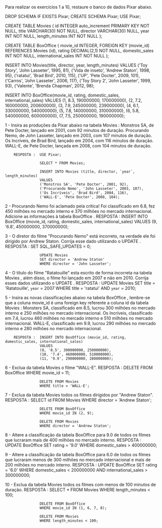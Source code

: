 Para realizar os exercícios 1 a 10, restaure o banco de dados Pixar abaixo.

DROP SCHEMA IF EXISTS Pixar;
CREATE SCHEMA Pixar;
USE Pixar;

CREATE TABLE Movies (
  id INTEGER auto_increment PRIMARY KEY NOT NULL,
  title VARCHAR(30) NOT NULL,
  director VARCHAR(30) NULL,
  year INT NOT NULL,
  length_minutes INT NOT NULL
);

CREATE TABLE BoxOffice (
  movie_id INTEGER,
  FOREIGN KEY (movie_id) REFERENCES Movies (id),
  rating DECIMAL(2,1) NOT NULL,
  domestic_sales INT NOT NULL,
  international_sales INT NOT NULL
);

INSERT INTO Movies(title, director, year, length_minutes)
  VALUES ('Toy Story', 'John Lasseter', 1995, 81),
         ('Vida de inseto', 'Andrew Staton', 1998, 95),
         ('ratatui', 'Brad Bird', 2010, 115),
         ('UP', 'Pete Docter', 2009, 101),
         ('Carros', 'John Lasseter', 2006, 117),
         ('Toy Story 2', 'John Lasseter', 1999, 93),
         ('Valente', 'Brenda Chapman', 2012, 98);


INSERT INTO BoxOffice(movie_id, rating, domestic_sales, international_sales)
  VALUES (1, 8.3, 190000000, 170000000),
         (2, 7.2, 160000000, 200600000),
         (3, 7.9, 245000000, 239000000),
         (4, 6.1, 330000000, 540000000),
         (5, 7.8, 140000000, 310000000),
         (6, 5.8, 540000000, 600000000),
         (7, 7.5, 250000000, 190000000);
         

1 - Insira as produções da Pixar abaixo na tabela Movies :
		Monstros SA, de Pete Docter, lançado em 2001, com 92 minutos de duração.
		Procurando Nemo, de John Lasseter, lançado em 2003, com 107 minutos de duração.
		Os Incríveis, de Brad Bird, lançado em 2004, com 116 minutos de duração.
		WALL-E, de Pete Docter, lançada em 2008, com 104 minutos de duração.
				
		RESPOSTA :	USE Pixar;

					SELECT * FROM Movies;

					INSERT INTO Movies (title, director, `year`, length_minutes)
					VALUES 
					('Monstros SA', 'Pete Docter', 2001, 92),
					('Procurando Nemo', 'John Lasseter', 2003, 107),
					('Os Incríveis', 'Brad Bird', 2004, 116),
					('WALL-E', 'Pete Docter', 2008, 104);
			
			
			
2 - Procurando Nemo foi aclamado pela crítica! Foi classificado em 6.8, fez 450 milhões no mercado interno e 370 milhões no mercado internacional. Adicione as informações à tabela BoxOffice .
		RESPOSTA :	INSERT INTO BoxOffice (movie_id, rating, domestic_sales, international_sales)
					VALUES (9, '6.8', 450000000, 370000000);
					
					
					
3 - O diretor do filme "Procurando Nemo" está incorreto, na verdade ele foi dirigido por Andrew Staton. Corrija esse dado utilizando o UPDATE .
		RESPOSTA :	SET SQL_SAFE_UPDATES = 0;

					UPDATE Movies
					SET director = 'Andrew Staton'
					WHERE director = 'John Lasseter';						
					
					
					
4 - O título do filme "Ratatouille" esta escrito de forma incorreta na tabela Movies , além disso, o filme foi lançado em 2007 e não em 2010. Corrija esses dados utilizando o UPDATE .
		RESPOSTA :	UPDATE Movies
					SET title = 'Ratatouille', `year` = 2007
					WHERE title = 'ratatui' AND `year` = 2010;	
					
					
					
5 - Insira as novas classificações abaixo na tabela BoxOffice , lembre-se que a coluna movie_id é uma foreign key referente a coluna id da tabela Movies :
		Monsters SA, classificado em 8.5, lucrou 300 milhões no mercado interno e 250 milhões no mercado internacional.
		Os Incríveis, classificado em 7.4, lucrou 460 milhões no mercado interno e 510 milhões no mercado internacional.
		WALL-E, classificado em 9.9, lucrou 290 milhões no mercado interno e 280 milhões no mercado internacional.
		
		RESPOSTA :	INSERT INTO BoxOffice (movie_id, rating, domestic_sales, international_sales)
					VALUES 
					(8, '8.5', 300000000, 250000000),
					(10, '7.4', 460000000, 510000000),
					(11, '9.9', 290000000, 280000000);
										
					
					
6 - Exclua da tabela Movies o filme "WALL-E".
		RESPOSTA :	DELETE FROM BoxOffice
					WHERE movie_id = 11;

					DELETE FROM Movies
					WHERE title = 'WALL-E';



7 - Exclua da tabela Movies todos os filmes dirigidos por "Andrew Staton".
		RESPOSTA :	SELECT id FROM Movies
					WHERE director = 'Andrew Staton';

					DELETE FROM BoxOffice
					WHERE movie_id IN (2, 9);

					DELETE FROM Movies
					WHERE director = 'Andrew Staton';



8 - Altere a classificação da tabela BoxOffice para 9.0 de todos os filmes que lucraram mais de 400 milhões no mercado interno.
		RESPOSTA :	UPDATE BoxOffice
					SET rating = '9.0'
					WHERE domestic_sales > 400000000;



9 - Altere a classificação da tabela BoxOffice para 6.0 de todos os filmes que lucraram menos de 300 milhões no mercado internacional e mais de 200 milhões no mercado interno.
		RESPOSTA :	UPDATE BoxOffice
					SET rating = '6.0'
					WHERE domestic_sales < 200000000 AND international_sales > 300000000;



10 - Exclua da tabela Movies todos os filmes com menos de 100 minutos de duração.
		RESPOSTA :	SELECT * FROM Movies
					WHERE length_minutes < 100;

					DELETE FROM BoxOffice
					WHERE movie_id IN (1, 6, 7, 8);

					DELETE FROM Movies
					WHERE length_minutes < 100;

